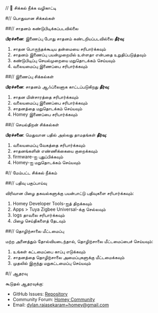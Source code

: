 // 🔧 சிக்கல் நீக்க வழிகாட்டி

#// பொதுவான சிக்கல்கள்

##// சாதனம் கண்டுபிடிக்கப்படவில்லை

**பிரச்சனை**: இணைப்பு போது சாதனம் கண்டறியப்படவில்லை
**தீர்வு**:
1. சாதன பொருந்தக்கூடிய தன்மையை சரிபார்க்கவும்
2. சாதனம் இணைப்பு பயன்முறையில் உள்ளதா என்பதை உறுதிப்படுத்தவும்
3. கண்டுபிடிப்பு செயல்முறையை மறுதொடக்கம் செய்யவும்
4. வலையமைப்பு இணைப்பை சரிபார்க்கவும்

##// இணைப்பு சிக்கல்கள்

**பிரச்சனை**: சாதனம் ஆஃப்லைனாக காட்டப்படுகிறது
**தீர்வு**:
1. சாதன மின்சாரத்தை சரிபார்க்கவும்
2. வலையமைப்பு இணைப்பை சரிபார்க்கவும்
3. சாதனத்தை மறுதொடக்கம் செய்யவும்
4. Homey இணைப்பை சரிபார்க்கவும்

##// செயல்திறன் சிக்கல்கள்

**பிரச்சனை**: மெதுவான பதில் அல்லது தாமதங்கள்
**தீர்வு**:
1. வலையமைப்பு வேகத்தை சரிபார்க்கவும்
2. சாதனங்களின் எண்ணிக்கையை குறைக்கவும்
3. firmware-ஐ புதுப்பிக்கவும்
4. Homey-ஐ மறுதொடக்கம் செய்யவும்

#// மேம்பட்ட சிக்கல் நீக்கம்

##// பதிவு பகுப்பாய்வு

விரிவான பிழை தகவல்களுக்கு பயன்பாட்டு பதிவுகளை சரிபார்க்கவும்:
1. Homey Developer Tools-ஐத் திறக்கவும்
2. Apps > Tuya Zigbee Universal-க்கு செல்லவும்
3. logs தாவலை சரிபார்க்கவும்
4. பிழை செய்திகளைத் தேடவும்

##// தொழிற்சாலை மீட்டமைப்பு

மற்ற அனைத்தும் தோல்வியடைந்தால், தொழிற்சாலை மீட்டமைப்பைச் செய்யவும்:
1. உங்கள் கட்டமைப்பை காப்பு எடுக்கவும்
2. சாதனத்தை தொழிற்சாலை அமைப்புகளுக்கு மீட்டமைக்கவும்
3. முதலில் இருந்து மறுகட்டமைப்பு செய்யவும்

#// ஆதரவு

கூடுதல் ஆதரவுக்கு:
- GitHub Issues: [Repository](https://github.com/dlnraja/com.tuya.zigbee/issues)
- Community Forum: [Homey Community](https://community.homey.app)
- Email: dylan.rajasekaram+homey@gmail.com
